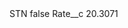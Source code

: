 <?xml version="1.0" encoding="UTF-8"?>
<CustomMetadata xmlns="http://soap.sforce.com/2006/04/metadata" xmlns:xsi="http://www.w3.org/2001/XMLSchema-instance" xmlns:xsd="http://www.w3.org/2001/XMLSchema">
    <label>STN</label>
    <protected>false</protected>
    <values>
        <field>Rate__c</field>
        <value xsi:type="xsd:double">20.3071</value>
    </values>
</CustomMetadata>
